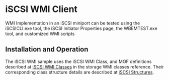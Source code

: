 <!---
    name: iSCSI WMI Client 
    platform: WDM
    language: cpp
    category: Storage
    description: A WMI iSCSI miniport that can be tested using the iSCSICLI.exe tool, the iSCSI Initiator Properties page, the WBEMTEST.exe tool, and customized WMI scripts. 
    samplefwlink: https://go.microsoft.com/fwlink/p/?LinkId=617981
--->


iSCSI WMI Client
================

WMI Implementation in an iSCSI miniport can be tested using the iSCSICLI.exe tool, the iSCSI Initiator Properties page, the WBEMTEST.exe tool, and customized WMI scripts

Installation and Operation
--------------------------

The iSCSI WMI sample uses the iSCSI WMI Class, and MOF definitions described at [iSCSI WMI Classes](https://msdn.microsoft.com/en-us/library/windows/hardware/ff561578) in the storage WMI classes reference. Their corresponding class structure details are described at [iSCSI Structures](https://msdn.microsoft.com/en-us/library/windows/hardware/ff561569).

